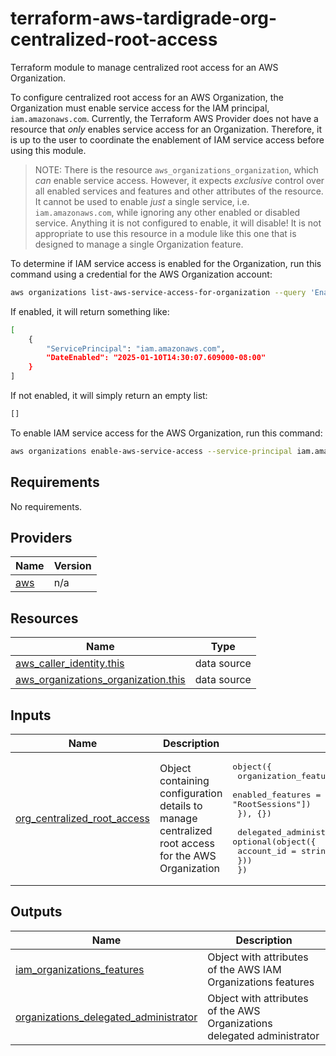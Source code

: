 # terraform-aws-tardigrade-org-centralized-root-access

Terraform module to manage centralized root access for an AWS Organization.

To configure centralized root access for an AWS Organization, the Organization
must enable service access for the IAM principal, `iam.amazonaws.com`. Currently,
the Terraform AWS Provider does not have a resource that *only* enables service
access for an Organization. Therefore, it is up to the user to coordinate the enablement
of IAM service access before using this module.

> NOTE: There is the resource `aws_organizations_organization`, which *can* enable
> service access. However, it expects *exclusive* control over all enabled services
> and features and other attributes of the resource. It cannot be used to enable
> *just* a single service, i.e. `iam.amazonaws.com`, while ignoring any other enabled
> or disabled service. Anything it is not configured to enable, it will disable!
> It is not appropriate to use this resource in a module like this one that is
> designed to manage a single Organization feature.

To determine if IAM service access is enabled for the Organization, run this command
using a credential for the AWS Organization account:

```bash
aws organizations list-aws-service-access-for-organization --query 'EnabledServicePrincipals[? ServicePrincipal == `iam.amazonaws.com`]'
```

If enabled, it will return something like:

```bash
[
    {
        "ServicePrincipal": "iam.amazonaws.com",
        "DateEnabled": "2025-01-10T14:30:07.609000-08:00"
    }
]
```

If not enabled, it will simply return an empty list:

```bash
[]
```

To enable IAM service access for the AWS Organization, run this command:

```bash
aws organizations enable-aws-service-access --service-principal iam.amazonaws.com
```

<!-- BEGIN TFDOCS -->
## Requirements

No requirements.

## Providers

| Name | Version |
|------|---------|
| <a name="provider_aws"></a> [aws](#provider\_aws) | n/a |

## Resources

| Name | Type |
|------|------|
| [aws_caller_identity.this](https://registry.terraform.io/providers/hashicorp/aws/latest/docs/data-sources/caller_identity) | data source |
| [aws_organizations_organization.this](https://registry.terraform.io/providers/hashicorp/aws/latest/docs/data-sources/organizations_organization) | data source |

## Inputs

| Name | Description | Type | Default | Required |
|------|-------------|------|---------|:--------:|
| <a name="input_org_centralized_root_access"></a> [org\_centralized\_root\_access](#input\_org\_centralized\_root\_access) | Object containing configuration details to manage centralized root access for the AWS Organization | <pre>object({<br/>    organization_features = optional(object({<br/>      enabled_features = optional(list(string), ["RootCredentialsManagement", "RootSessions"])<br/>    }), {})<br/><br/>    delegated_administrator = optional(object({<br/>      account_id = string<br/>    }))<br/>  })</pre> | `{}` | no |

## Outputs

| Name | Description |
|------|-------------|
| <a name="output_iam_organizations_features"></a> [iam\_organizations\_features](#output\_iam\_organizations\_features) | Object with attributes of the AWS IAM Organizations features |
| <a name="output_organizations_delegated_administrator"></a> [organizations\_delegated\_administrator](#output\_organizations\_delegated\_administrator) | Object with attributes of the AWS Organizations delegated administrator |

<!-- END TFDOCS -->

